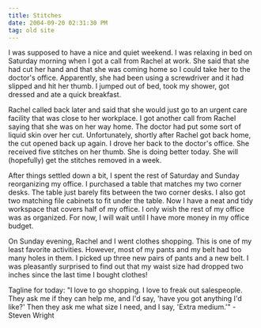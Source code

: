 ```yaml
---
title: Stitches
date: 2004-09-20 02:31:30 PM
tag: old site
---
```


I was supposed to have a nice and quiet weekend. I was relaxing in bed on Saturday morning when I got a call from Rachel at work. She said that she had cut her hand and that she was coming home so I could take her to the doctor's office. Apparently, she had been using a screwdriver and it had slipped and hit her thumb. I jumped out of bed, took my shower, got dressed and ate a quick breakfast.

Rachel called back later and said that she would just go to an urgent care facility that was close to her workplace. I got another call from Rachel saying that she was on her way home. The doctor had put some sort of liquid skin over her cut. Unfortunately, shortly after Rachel got back home, the cut opened back up again. I drove her back to the doctor's office. She received five stitches on her thumb. She is doing better today. She will (hopefully) get the stitches removed in a week.

After things settled down a bit, I spent the rest of Saturday and Sunday reorganizing my office. I purchased a table that matches my two corner desks. The table just barely fits between the two corner desks. I also got two matching file cabinets to fit under the table. Now I have a neat and tidy workspace that covers half of my office. I only wish the rest of my office was as organized. For now, I will wait until I have more money in my office budget.

On Sunday evening, Rachel and I went clothes shopping. This is one of my least favorite activities. However, most of my pants and my belt had too many holes in them. I picked up three new pairs of pants and a new belt. I was pleasantly surprised to find out that my waist size had dropped two inches since the last time I bought clothes!

Tagline for today: "I love to go shopping. I love to freak out salespeople. They ask me if they can help me, and I'd say, 'have you got anything I'd like?' Then they ask me what size I need, and I say, 'Extra medium.'" - Steven Wright
